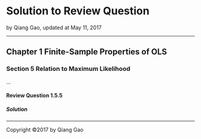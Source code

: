 # Solution to Review Question

by Qiang Gao, updated at May 11, 2017

---

## Chapter 1 Finite-Sample Properties of OLS

### Section 5 Relation to Maximum Likelihood

...

#### Review Question 1.5.5



##### Solution



---

Copyright ©2017 by Qiang Gao